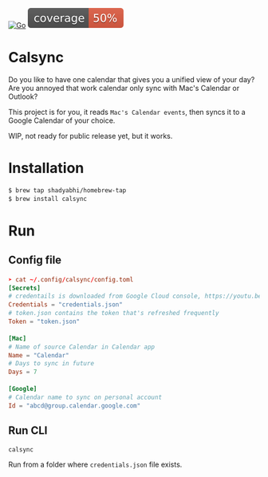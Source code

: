 [![Go](https://github.com/shadyabhi/calsync/actions/workflows/go.yml/badge.svg)](https://github.com/shadyabhi/calsync/actions/workflows/go.yml) ![coverage](https://raw.githubusercontent.com/shadyabhi/calsync/badges/.badges/main/coverage.svg)

# Calsync

Do you like to have one calendar that gives you a unified view of your day?
Are you annoyed that work calendar only sync with Mac's Calendar or Outlook?

This project is for you, it reads `Mac's Calendar events`, then syncs it to a Google Calendar of your choice.

WIP, not ready for public release yet, but it works.

# Installation

```bash
$ brew tap shadyabhi/homebrew-tap
$ brew install calsync
```

# Run

## Config file

```toml
➤ cat ~/.config/calsync/config.toml
[Secrets]
# credentails is downloaded from Google Cloud console, https://youtu.be/c2b2yUNWFzI?t=227
Credentials = "credentials.json"
# token.json contains the token that's refreshed frequently
Token = "token.json"

[Mac]
# Name of source Calendar in Calendar app
Name = "Calendar"
# Days to sync in future
Days = 7

[Google]
# Calendar name to sync on personal account
Id = "abcd@group.calendar.google.com"
```

## Run CLI

```
calsync
```
Run from a folder where `credentials.json` file exists.
